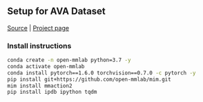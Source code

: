 
## Setup for AVA Dataset

[Source](https://github.com/cvdfoundation/ava-dataset) | [Project page](https://research.google.com/ava/)


### Install instructions

```bash
conda create -n open-mmlab python=3.7 -y
conda activate open-mmlab
conda install pytorch==1.6.0 torchvision==0.7.0 -c pytorch -y
pip install git+https://github.com/open-mmlab/mim.git
mim install mmaction2
pip install ipdb ipython tqdm
```
